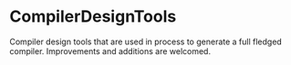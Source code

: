 # CompilerDesignTools
Compiler design tools that are used in process to generate a full fledged compiler.
Improvements and additions are welcomed.
